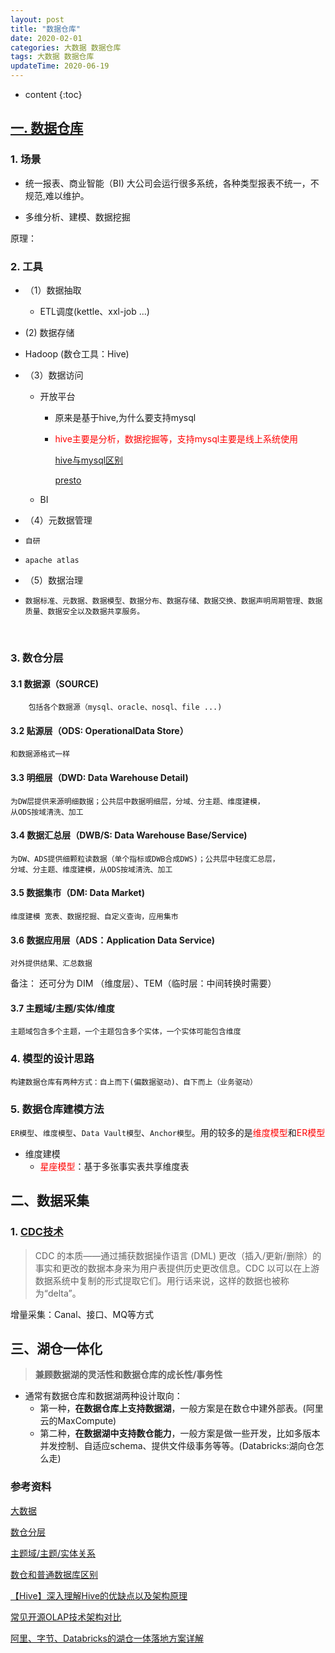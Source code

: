 ```yaml
---
layout: post
title: "数据仓库"
date: 2020-02-01
categories: 大数据 数据仓库
tags: 大数据 数据仓库
updateTime: 2020-06-19
---
```


* content
{:toc}

## [一. 数据仓库](https://baike.baidu.com/item/%E6%95%B0%E6%8D%AE%E4%BB%93%E5%BA%93)

### 1. 场景

-	统一报表、商业智能（BI)
大公司会运行很多系统，各种类型报表不统一，不规范,难以维护。

-	多维分析、建模、数据挖掘

原理：

### 2. 工具

-	（1）数据抽取

	- ETL调度(kettle、xxl-job ...)
	
	  


-    (2)  数据存储


  - Hadoop (数仓工具：Hive)

    

- （3）数据访问


  - 开放平台


    - 原来是基于hive,为什么要支持mysql
    
    - <font color='red'>hive主要是分析，数据挖掘等，支持mysql主要是线上系统使用</font>
    
      [hive与mysql区别](https://blog.csdn.net/weixin_42713690/article/details/106138383)
    
      [presto](https://zhuanlan.zhihu.com/p/293775390)

  - BI

    

-	 （4）元数据管理


   -	 自研
   -	 apache atlas

-	 （5）数据治理


   -	 数据标准、元数据、数据模型、数据分布、数据存储、数据交换、数据声明周期管理、数据质量、数据安全以及数据共享服务。

​      

### 3. 数仓分层



#### 3.1 数据源（SOURCE)

		包括各个数据源（mysql、oracle、nosql、file ...)



#### 3.2 贴源层（ODS: OperationalData Store）

	和数据源格式一样



#### 3.3 明细层（DWD: Data Warehouse Detail)

	为DW层提供来源明细数据；公共层中数据明细层，分域、分主题、维度建模，
	从ODS按域清洗、加工



#### 3.4 数据汇总层（DWB/S: Data Warehouse Base/Service)

	为DW、ADS提供细颗粒读数据（单个指标或DWB合成DWS)；公共层中轻度汇总层，
	分域、分主题、维度建模，从ODS按域清洗、加工



#### 3.5 数据集市（DM: Data Market)

	维度建模 宽表、数据挖掘、自定义查询，应用集市



#### 3.6 数据应用层（ADS：Application Data Service)

	对外提供结果、汇总数据

备注： 还可分为 DIM （维度层）、TEM（临时层：中间转换时需要）



#### 3.7 主题域/主题/实体/维度

	主题域包含多个主题，一个主题包含多个实体，一个实体可能包含维度



### 4. 模型的设计思路

​	`构建数据仓库有两种方式：自上而下(偏数据驱动)、自下而上（业务驱动）`



### 5. 数据仓库建模方法

​	`ER模型`、`维度模型`、`Data Vault模型`、`Anchor模型`。用的较多的是<font color='red'>维度模型</font>和<font color='red'>ER模型</font>

- 维度建模
  - <font color='red'>星座模型</font>：基于多张事实表共享维度表



## 二、数据采集

### 1. [CDC技术](https://mp.weixin.qq.com/s/OcZQ4oyJ3WYDAOqCu3SWIQ)

> CDC 的本质——通过捕获数据操作语言 (DML) 更改（插入/更新/删除）的事实和更改的数据本身来为用户表提供历史更改信息。CDC 以可以在上游数据系统中复制的形式提取它们。用行话来说，这样的数据也被称为“delta”。

增量采集：Canal、接口、MQ等方式



## 三、湖仓一体化

> **兼顾数据湖的灵活性和数据仓库的成长性/事务性**

- 通常有数据仓库和数据湖两种设计取向：
  - 第一种，**在数据仓库上支持数据湖**，一般方案是在数仓中建外部表。(阿里云的MaxCompute)
  - 第二种，**在数据湖中支持数仓能力**，一般方案是做一些开发，比如多版本并发控制、自适应schema、提供文件级事务等等。(Databricks:湖向仓怎么走)

### 参考资料

[大数据](https://baike.baidu.com/item/%E5%A4%A7%E6%95%B0%E6%8D%AE/1356941?fr=aladdin)

[数仓分层](https://blog.csdn.net/m0_37125796/article/details/90769178)

[主题域/主题/实体关系](https://www.cnblogs.com/hadoopdev/p/4458775.html)

[数仓和普通数据库区别](https://blog.csdn.net/sun_0128/article/details/107734394)

[【Hive】深入理解Hive的优缺点以及架构原理](https://blog.csdn.net/qq_43771096/article/details/109481655)

[常见开源OLAP技术架构对比](https://zhuanlan.zhihu.com/p/266402829)

[阿里、字节、Databricks的湖仓一体落地方案详解](https://mp.weixin.qq.com/s/1ORc_5Iarqgsh-D1Od-kDA)

